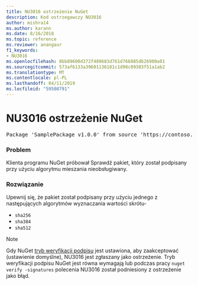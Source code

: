 ```yaml
---
title: NU3016 ostrzeżenie NuGet
description: Kod ostrzegawczy NU3016
author: mishra14
ms.author: karann
ms.date: 8/16/2018
ms.topic: reference
ms.reviewer: anangaur
f1_keywords:
- NU3016
ms.openlocfilehash: 8bb89600d372f489683d761d766085d626900a01
ms.sourcegitcommit: 573af6133a39601136181c1d98c09303f51a1ab2
ms.translationtype: MT
ms.contentlocale: pl-PL
ms.lasthandoff: 04/11/2019
ms.locfileid: "59508791"
---
```

# <a name="nuget-warning-nu3016"></a>NU3016 ostrzeżenie NuGet

<pre>Package 'SamplePackage v1.0.0' from source 'https://contoso.com/index.json': The package hash uses an unsupported hash algorithm.</pre>

### <a name="issue"></a>Problem

Klienta programu NuGet próbował Sprawdź pakiet, który został podpisany przy użyciu algorytmu mieszania nieobsługiwany.


### <a name="solution"></a>Rozwiązanie

Upewnij się, że pakiet został podpisany przy użyciu jednego z następujących algorytmów wyznaczania wartości skrótu- 
* `sha256`
* `sha384`
* `sha512`


> [!Note]
> Gdy NuGet [tryb weryfikacji podpisu](https://docs.microsoft.com/en-us/nuget/consume-packages/installing-signed-packages#configure-package-signature-requirements) jest ustawiona, aby zaakceptować (ustawienie domyślne), NU3016 jest zgłaszany jako ostrzeżenie. Tryb weryfikacji podpisu NuGet jest równa wymagają lub podczas pracy `nuget verify -signatures` polecenia NU3016 został podniesiony z ostrzeżenie jako błąd. 
